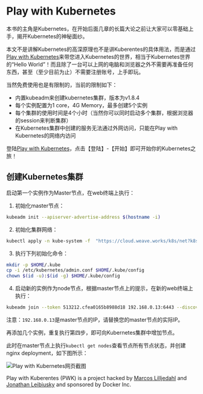 # Play with Kubernetes

本书的主角是Kubernetes，在开始后面几章的长篇大论之前让大家可以零基础上手，揭开Kubernetes的神秘面纱。

本文不是讲解Kubernetes的高深原理也不是讲Kuberentes的具体用法，而是通过[Play with Kubernetes](https://labs.play-with-k8s.com/)来带您进入Kubernetes的世界，相当于Kubernetes世界的“Hello World”！而且除了一台可以上网的电脑和浏览器之外不需要再准备任何东西，甚至（至少目前为止）不需要注册账号，上手即玩。

当然免费使用也是有限制的，当前的限制如下：

- 内置kubeadm来创建kubernetes集群，版本为v1.8.4
- 每个实例配置为1 core，4G Memory，最多创建5个实例
- 每个集群的使用时间是4个小时（当然你可以同时启动多个集群，根据浏览器的session来判断集群）
- 在Kubernetes集群中创建的服务无法通过外网访问，只能在Play with Kubernetes的网络内访问

登陆[Play with Kubernetes](https://labs.play-with-k8s.com/)，点击【登陆】-【开始】即可开始你的Kubernetes之旅！

## 创建Kubernetes集群

启动第一个实例作为Master节点，在web终端上执行：

1. 初始化master节点：

```bash
kubeadm init --apiserver-advertise-address $(hostname -i)
```

2. 初始化集群网络：

```bash
kubectl apply -n kube-system -f  "https://cloud.weave.works/k8s/net?k8s-version=$(kubectl version | base64 | tr -d '\n')"
```

3. 执行下列初始化命令：

```bash
mkdir -p $HOME/.kube
cp -i /etc/kubernetes/admin.conf $HOME/.kube/config
chown $(id -u):$(id -g) $HOME/.kube/config
```

4. 启动新的实例作为node节点，根据master节点上的提示，在新的web终端上执行：

```bash
kubeadm join --token 513212.cfea0165b8988d18 192.168.0.13:6443 --discovery-token-ca-cert-hash sha256:b7b6dcc98f3ead3f9e363cb3928fbc04774ee0d63e8eb2897ae30e05aebf8070
```

注意：`192.168.0.13`是master节点的IP，请替换您的master节点的实际IP。

再添加几个实例，重复执行第四步，即可向Kubernetes集群中增加节点。

此时在master节点上执行`kubectl get nodes`查看节点所有节点状态，并创建nginx deployment，如下图所示：

![Play with Kubernetes网页截图](../images/play-with-kubernetes.jpg)

Play with Kuberentes (PWK) is a project hacked by [Marcos Lilljedahl](https://www.twitter.com/marcosnils) and [Jonathan Leibiusky](https://www.twitter.com/xetorthio) and sponsored by Docker Inc.
